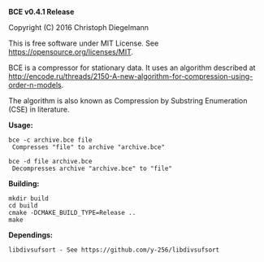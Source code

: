 **BCE v0.4.1 Release**

Copyright (C) 2016  Christoph Diegelmann

This is free software under MIT License. See https://opensource.org/licenses/MIT.

BCE is a compressor for stationary data. It uses an algorithm described at http://encode.ru/threads/2150-A-new-algorithm-for-compression-using-order-n-models.

The algorithm is also known as Compression by Substring Enumeration (CSE) in literature.

**Usage:**

    bce -c archive.bce file
     Compresses "file" to archive "archive.bce"

    bce -d file archive.bce
     Decompresses archive "archive.bce" to "file"

**Building:**

    mkdir build
    cd build
    cmake -DCMAKE_BUILD_TYPE=Release ..
    make

**Dependings:**

    libdivsufsort - See https://github.com/y-256/libdivsufsort
